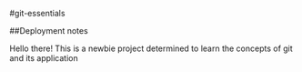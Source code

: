 #git-essentials

##Deployment notes


Hello there!
This is a newbie project determined to learn the concepts of git and its application
